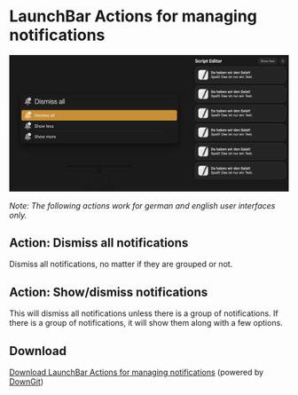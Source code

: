 # LaunchBar Actions for managing notifications

<img src="screenshot.png" width="800"/> 

*Note: The following actions work for german and english user interfaces only.* 

## Action: Dismiss all notifications

Dismiss all notifications, no matter if they are grouped or not.

## Action: Show/dismiss notifications

This will dismiss all notifications unless there is a group of notifications. If there is a group of notifications, it will show them along with a few options. 

## Download
[Download LaunchBar Actions for managing notifications](https://minhaskamal.github.io/DownGit/#/home?url=https://github.com/Ptujec/LaunchBar/tree/master/Notifications) (powered by [DownGit](https://github.com/MinhasKamal/DownGit))